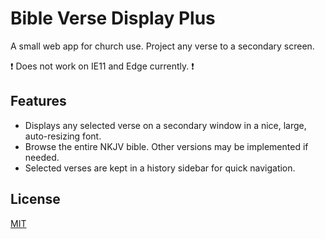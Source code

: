 # Bible Verse Display Plus

A small web app for church use. Project any verse to a secondary screen.

:exclamation: Does not work on IE11 and Edge currently. :exclamation:

## Features

- Displays any selected verse on a secondary window in a nice, large, auto-resizing font.
- Browse the entire NKJV bible. Other versions may be implemented if needed.
- Selected verses are kept in a history sidebar for quick navigation.

## License

[MIT](https://github.com/LfxB/bible-verse-display-plus/blob/master/LICENSE)
